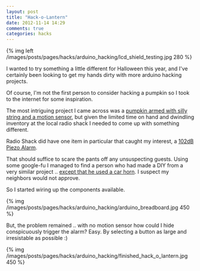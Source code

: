 ```yaml
---
layout: post
title: "Hack-o-Lantern"
date: 2012-11-14 14:29
comments: true
categories: hacks
---
```


{% img left /images/posts/pages/hacks/arduino_hacking/lcd_shield_testing.jpg 280 %}

I wanted to try something a little different for Halloween this year, 
and I've certainly been looking to get my hands dirty with more arduino hacking projects.  

Of course, I'm not the first person to consider hacking a pumpkin so I took to 
the internet for some inspiration.

<!-- more -->

The most intriguing project I came across was a [pumpkin armed with silly string and a motion sensor](http://www.instructables.com/id/Arduino-controlled-Silly-String-shooter/),
but given the limited time on hand and dwindling inventory at the local radio shack I 
needed to come up with something different.

Radio Shack did have one item in particular that caught my interest, a [102dB Piezo Alarm](http://www.radioshack.com/product/index.jsp?productId=2062405).  

That should suffice to scare the pants off any unsuspecting guests.  Using some google-fu I
managed to find a person who had made a DIY from a very similar project .. [except that he used a car horn](http://blog.makezine.com/2012/10/26/make-the-scariest-pumpkin-ever/).  I suspect my neighbors would 
not approve.

So I started wiring up the components available.

{% img /images/posts/pages/hacks/arduino_hacking/arduino_breadboard.jpg 450 %}

But, the problem remained .. with no motion sensor how could I hide conspicuously trigger 
the alarm? Easy. By selecting a button as large and irresistable as possible :) 

{% img /images/posts/pages/hacks/arduino_hacking/finished_hack_o_lantern.jpg 450 %}